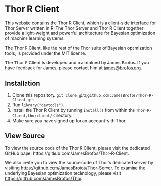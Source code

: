 # Thor R Client

This website contains the Thor R Client, which is a client-side interface for Thor Server written in R. The Thor Server and Thor R Client together provide a light-weight and powerful architecture for Bayesian optimization of machine learning systems.

The Thor R Client, like the rest of the Thor suite of Bayesian optimization tools, is provided under the MIT license.

The Thor R Client is developed and maintained by James Brofos. If you have feedback for James, please contact him at <james@brofos.org>.


## Installation

1. Clone this repository. `git clone git@github.com:JamesBrofos/Thor-R-Client.git`
2. Run `library("devtools")`.
3. Install the Thor R Client by running `install()` from within the `Thor-R-Client/thorclient/` directory.
4. Make sure you have signed up for an account with Thor.

## View Source

To view the source code of the Thor R Client, please visit the dedicated GitHub page: <https://github.com/JamesBrofos/Thor-R-Client>.

We also invite you to view the source code of Thor's dedicated server by visiting <https://github.com/JamesBrofos/Thor-Server>. To examine the underlying Bayesian optimization technology, please visit <https://github.com/JamesBrofos/Thor>.
